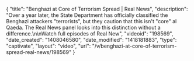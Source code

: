 {
    "title": "Benghazi at Core of Terrorism Spread | Real News",
    "description": "Over a year later, the State Department has officially classified the Benghazi attackers \"terrorists\", but they caution that this isn't \"core\" al Qaeda. The Real News panel looks into this distinction without a difference.\n\nWatch full episodes of Real New",
    "videoid": "198569",
    "date_created": "1408046580",
    "date_modified": "1418181883",
    "type": "captivate",
    "layout": "video",
    "url": "\/v\/benghazi-at-core-of-terrorism-spread-real-news\/198569"
}